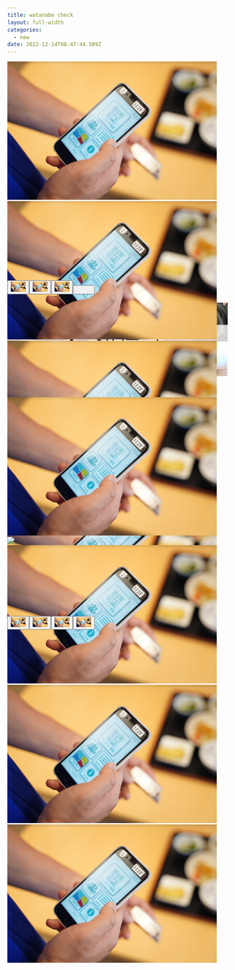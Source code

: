 ```yaml
---
title: watanabe check
layout: full-width
categories:
  - new
date: 2022-12-14T08:47:44.589Z
---
```

<html lang="en">



<head><meta charset="UTF-8" /><meta http-equiv="X-UA-Compatible" content="IE=edge" /><meta name="viewport" content="width=device-width, initial-scale=1.0" /><link rel="stylesheet" href="https://cdn.jsdelivr.net/npm/bootstrap@4.0.0/dist/css/bootstrap.min.css"integrity="sha384-Gn5384xqQ1aoWXA+058RXPxPg6fy4IWvTNh0E263XmFcJlSAwiGgFAW/dAiS6JXm" crossorigin="anonymous"><title>Image Slider Carousel With Thumbas</title><style>body {/* background: #ccc; */padding-top: 20px;}.carousel-indicators li{text-indent:0;display:inherit;float:left;width: 10%;height: 100px;margin:5px 0px;}.carousel {position: relative;}.carousel-control-prev,.carousel-control-next {width: 100px;}.carousel-indicators {margin-bottom: -80px;static;}.carousel-indicators button[data-target] {width: 50px;}.carousel-inner {width: 100%;max-height: 500px !important;}</style></head><body><!-- Carousel Start --><div id="carouselslider" class="carousel slide" data-ride="carousel"><div class="carousel-inner align-items-center flex-column"><div class="carousel-item active"><img src="/images/1599540407.png" class="d-block w-100"></div><div class="carousel-item"><img src="/images/1599540407.png" class="d-block w-100"></div><div class="carousel-item"><img src="/images/1599540407.png" class="d-block w-100"></div><div class="carousel-item"><img src="/images/1599540407.png" class="d-block w-100"></div></div><!-- Indicator start --><div class="carousel-indicators"><button type="button" data-target="#carouselsliderdemo" class="active img-thumbnail" data-slide-to="0"><img src="/images/1599540407.png" alt="" class="d-block w-100"></button><button type="button" data-target="#carouselsliderdemo" class="img-thumbnail" data-slide-to="1"><img src="images/1599540407.png" alt="" class="d-block w-100"></button><button type="button" data-target="#carouselsliderdemo" class="img-thumbnail" data-slide-to="2"><img src="/images/1599540407.png" alt="" class="d-block w-100"></button><button type="button" data-target="#carouselsliderdemo" class="img-thumbnail" data-slide-to="3"><img src="/iimages/1599540407.png" alt="" class="d-block w-100"></button></div></div><!-- Indicator Close -->

<br>

<br>

<br>

<br>

<br>

![](/images/13.png)

<br><!-- Carousel Start --><div id="carouselsliderdemo" class="carousel slide" data-ride="carousel"><div class="carousel-inner"><div class="carousel-item active"><img src="/images/1599540407.png" class="d-block w-100"></div><div class="carousel-item"><img src="i/mages/1599540407.png" class="d-block w-100"></div><div class="carousel-item"><img src="/images/1599540407.png" class="d-block w-100"></div><div class="carousel-item"><img src="/images/1599540407.png" class="d-block w-100"></div><div class="carousel-item"><img src="/images/1599540407.png" class="d-block w-100"></div></div><!-- Indicator start --><div class="carousel-indicators"><button type="button" data-target="#carouselsliderdemo" class="active img-thumbnail" data-slide-to="0"><img src="/images/1599540407.png" alt="" class="d-block w-100"></button><button type="button" data-target="#carouselsliderdemo" class="img-thumbnail" data-slide-to="1"><img src="/images/1599540407.png" alt="" class="d-block w-100"></button><button type="button" data-target="#carouselsliderdemo" class="img-thumbnail" data-slide-to="2"><img src="/images/1599540407.png" alt="" class="d-block w-100"></button><button type="button" data-target="#carouselsliderdemo" class="img-thumbnail" data-slide-to="3"><img src="/images/1599540407.png" alt="" class="d-block w-100"></button></div><!-- Indicator Close --></div>